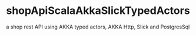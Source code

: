 # shopApiScalaAkkaSlickTypedActors
a shop rest API using AKKA typed actors, AKKA Http, Slick and PostgresSql
